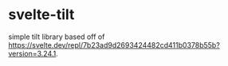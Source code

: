 # svelte-tilt

simple tilt library based off of https://svelte.dev/repl/7b23ad9d2693424482cd411b0378b55b?version=3.24.1.

